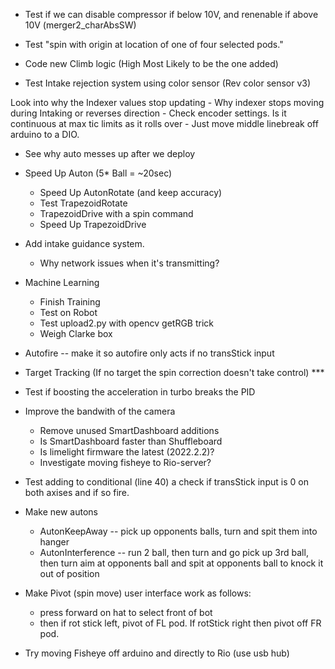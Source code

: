 - Test if we can disable compressor if below 10V, and renenable if above 10V  (merger2_charAbsSW) 

- Test "spin with origin at location of one of four selected pods."

- Code new Climb logic (High Most Likely to be the one added)

- Test Intake rejection system using color sensor (Rev color sensor v3)


Look into why the Indexer values stop updating
    - Why indexer stops moving during Intaking or reverses direction
    - Check encoder settings.  Is it continuous at max tic limits as it rolls over
    - Just move middle linebreak off arduino to a DIO.

- See why auto messes up after we deploy 

- Speed Up Auton (5* Ball = ~20sec)
    - Speed Up AutonRotate (and keep accuracy)
    - Test TrapezoidRotate
    - TrapezoidDrive with a spin command
    - Speed Up TrapezoidDrive

- Add intake guidance system.
    - Why network issues when it's transmitting?
- Machine Learning
    - Finish Training
    - Test on Robot
    - Test upload2.py with opencv getRGB trick
    - Weigh Clarke box

- Autofire -- make it so autofire only acts if no transStick input

- Target Tracking (If no target the spin correction doesn't take control) ***

- Test if boosting the acceleration in turbo breaks the PID

- Improve the bandwith of the camera
	- Remove unused SmartDashboard additions
	- Is SmartDashboard faster than Shuffleboard
    - Is limelight firmware the latest (2022.2.2)?
    - Investigate moving fisheye to Rio-server?

- Test adding to conditional (line 40) a check if transStick input is 0 on both axises and if so fire.

- Make new autons
    - AutonKeepAway -- pick up opponents balls, turn and spit them into hanger
    - AutonInterference -- run 2 ball, then turn and go pick up 3rd ball, then turn aim at opponents ball and spit at opponents ball to knock it out of position

- Make Pivot (spin move) user interface work as follows:
    - press forward on hat to select front of bot
    - then if rot stick left, pivot of FL pod.  If rotStick right then pivot off FR pod.

- Try moving Fisheye off arduino and directly to Rio (use usb hub)
